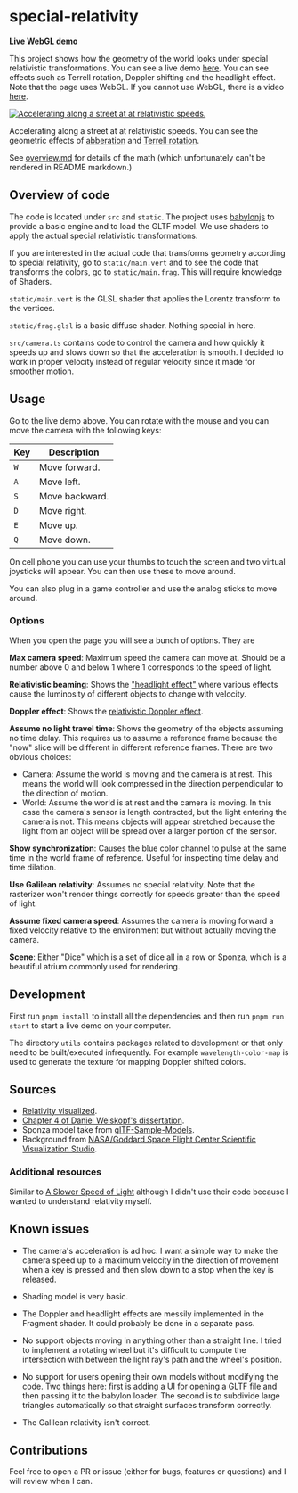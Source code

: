 # special-relativity

[**Live WebGL demo**](https://harrygifford.github.io/special-relativity/)

This project shows how the geometry of the world looks under
special relativistic transformations. You can see a live demo
[here](https://harrygifford.github.io/special-relativity/). You can see effects such as Terrell rotation, Doppler shifting and the headlight effect. Note that the
page uses WebGL. If you cannot use WebGL, there is a video
[here](https://youtu.be/109s5HbdWs0).

[![Accelerating along a street at at relativistic speeds.](./assets/close-to-the-speed-of-light.gif)](https://harrygifford.github.io/special-relativity/)

Accelerating along a street at at relativistic speeds. You can see the
geometric effects of [abberation](https://en.wikipedia.org/wiki/Relativistic_aberration) and [Terrell rotation](https://en.wikipedia.org/wiki/Terrell_rotation).

See [overview.md](/overview.md) for details of the math (which unfortunately can't be rendered in README markdown.)

## Overview of code

The code is located under `src` and `static`. The project uses [babylonjs](https://www.babylonjs.com/) to provide a basic engine and to load the GLTF model. We use shaders to apply the actual special relativistic transformations.

If you are interested in the actual code that transforms geometry according to special relativity, go to `static/main.vert` and to see the code that transforms the colors, go to `static/main.frag`. This will require knowledge of Shaders.

`static/main.vert` is the GLSL shader that applies the Lorentz transform
to the vertices.

`static/frag.glsl` is a basic diffuse shader. Nothing special in here.

`src/camera.ts` contains code to control the camera and how quickly it speeds
up and slows down so that the acceleration is smooth. I decided to work in
proper velocity instead of regular velocity since it made for smoother motion.

## Usage

Go to the live demo above. You can rotate with the mouse and you can move the
camera with the following keys:

| Key | Description    |
| --- | -------------- |
| `W` | Move forward.  |
| `A` | Move left.     |
| `S` | Move backward. |
| `D` | Move right.    |
| `E` | Move up.       |
| `Q` | Move down.     |

On cell phone you can use your thumbs to touch the screen and two virtual
joysticks will appear. You can then use these to move around.

You can also plug in a game controller and use the analog sticks to
move around.

### Options

When you open the page you will see a bunch of options. They are

**Max camera speed**: Maximum speed the camera can move at. Should be a number above 0 and below 1 where 1 corresponds to the speed of light.

**Relativistic beaming**: Shows the ["headlight effect"](https://en.wikipedia.org/wiki/Relativistic_beaming) where various effects cause the luminosity of
different objects to change with velocity.

**Doppler effect**: Shows the [relativistic Doppler effect](https://en.wikipedia.org/wiki/Relativistic_Doppler_effect).

**Assume no light travel time**: Shows the geometry of the objects assuming no time delay. This requires us to assume a reference frame because the "now" slice will be different in different reference frames. There are two obvious choices:

- Camera: Assume the world is moving and the camera is at rest. This means the world will look
  compressed in the direction perpendicular to the direction of motion.
- World: Assume the world is at rest and the camera is moving. In this case the camera's sensor is length contracted, but the light entering the camera is not. This means objects will appear stretched because the light from an object will be spread over a larger portion of the sensor.

**Show synchronization**: Causes the blue color channel to pulse at the same
time in the world frame of reference. Useful for inspecting time delay
and time dilation.

**Use Galilean relativity**: Assumes no special relativity. Note that the rasterizer won't render things correctly for speeds greater than the speed of light.

**Assume fixed camera speed**: Assumes the camera is moving forward a fixed velocity relative to the environment but without actually moving the camera.

**Scene**: Either "Dice" which is a set of dice all in a row or Sponza, which is a beautiful atrium commonly used for rendering.

## Development

First run `pnpm install` to install all the dependencies and then run `pnpm run start` to start a live demo on your computer.

The directory `utils` contains packages related to development or that
only need to be built/executed infrequently. For example
`wavelength-color-map` is used to generate the texture for mapping
Doppler shifted colors.

## Sources

* [Relativity visualized](https://www.spacetimetravel.org/tompkins/tompkins.html).
* [Chapter 4 of Daniel Weiskopf's dissertation](https://publikationen.uni-tuebingen.de/xmlui/bitstream/handle/10900/48159/pdf/01dissertation.pdf#page=25).
* Sponza model take from [glTF-Sample-Models](https://github.com/KhronosGroup/glTF-Sample-Models/tree/master/2.0/Sponza).
* Background from [NASA/Goddard Space Flight Center Scientific Visualization Studio](https://svs.gsfc.nasa.gov/cgi-bin/details.cgi?aid=4851).

### Additional resources

Similar to [A Slower Speed of Light](http://gamelab.mit.edu/games/a-slower-speed-of-light/) although I didn't use their code because I wanted to understand relativity myself.

## Known issues

- The camera's acceleration is ad hoc. I want a simple way to make the camera
  speed up to a maximum velocity in the direction of movement when a key is
  pressed and then slow down to a stop when the key is released.

- Shading model is very basic.

- The Doppler and headlight effects are messily implemented in the Fragment
  shader. It could probably be done in a separate pass.

- No support objects moving in anything other than a straight line. I tried to implement a rotating
  wheel but it's difficult to compute the intersection with between the light
  ray's path and the wheel's position.

- No support for users opening their own models without modifying the code.
  Two things here: first is adding a UI for opening a GLTF file and then
  passing it to the babylon loader. The second is to subdivide large triangles
  automatically so that straight surfaces transform correctly.

- The Galilean relativity isn't correct.

## Contributions

Feel free to open a PR or issue (either for bugs, features or questions) and
I will review when I can.
